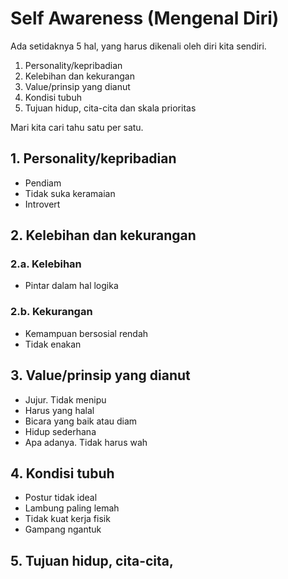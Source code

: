 # Self Awareness (Mengenal Diri)

Ada setidaknya 5 hal, yang harus dikenali oleh diri kita sendiri.

1. Personality/kepribadian
2. Kelebihan dan kekurangan
3. Value/prinsip yang dianut
4. Kondisi tubuh
5. Tujuan hidup, cita-cita dan skala prioritas

Mari kita cari tahu satu per satu.

## 1. Personality/kepribadian

- Pendiam
- Tidak suka keramaian
- Introvert

## 2. Kelebihan dan kekurangan

### 2.a. Kelebihan

- Pintar dalam hal logika

### 2.b. Kekurangan

- Kemampuan bersosial rendah
- Tidak enakan

## 3. Value/prinsip yang dianut

- Jujur. Tidak menipu
- Harus yang halal
- Bicara yang baik atau diam
- Hidup sederhana
- Apa adanya. Tidak harus wah

## 4. Kondisi tubuh

- Postur tidak ideal
- Lambung paling lemah
- Tidak kuat kerja fisik
- Gampang ngantuk

## 5. Tujuan hidup, cita-cita, 
